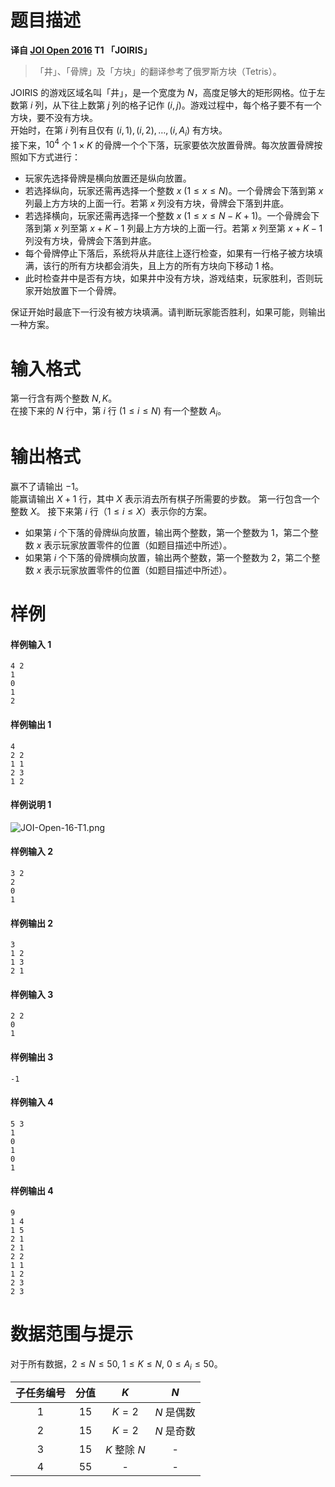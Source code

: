 
# 题目描述

**译自 [JOI Open 2016](https://contests.ioi-jp.org/open-2016/index.html) T1 「JOIRIS」**

> 「井」、「骨牌」及「方块」的翻译参考了俄罗斯方块（Tetris）。

JOIRIS 的游戏区域名叫「井」，是一个宽度为 $N$，高度足够大的矩形网格。位于左数第 $i$ 列，从下往上数第 $j$ 列的格子记作 $(i,j)$。游戏过程中，每个格子要不有一个方块，要不没有方块。  
开始时，在第 $i$ 列有且仅有 $(i,1), (i,2),\dots, (i, A_i)$ 有方块。  
接下来，$10^4$ 个 $1×K$ 的骨牌一个个下落，玩家要依次放置骨牌。每次放置骨牌按照如下方式进行：

* 玩家先选择骨牌是横向放置还是纵向放置。
* 若选择纵向，玩家还需再选择一个整数 $x$ $(1 \le x \le N)$。一个骨牌会下落到第 $x$ 列最上方方块的上面一行。若第 $x$ 列没有方块，骨牌会下落到井底。
* 若选择横向，玩家还需再选择一个整数 $x$ $(1 \le x \le N-K+1)$。一个骨牌会下落到第 $x$ 列至第 $x+K-1$ 列最上方方块的上面一行。若第 $x$ 列至第 $x+K-1$ 列没有方块，骨牌会下落到井底。
* 每个骨牌停止下落后，系统将从井底往上逐行检查，如果有一行格子被方块填满，该行的所有方块都会消失，且上方的所有方块向下移动 $1$ 格。
* 此时检查井中是否有方块，如果井中没有方块，游戏结束，玩家胜利，否则玩家开始放置下一个骨牌。

保证开始时最底下一行没有被方块填满。请判断玩家能否胜利，如果可能，则输出一种方案。

# 输入格式

第一行含有两个整数 $N,K$。  
在接下来的 $N$ 行中，第 $i$ 行 $(1 \le i \le N)$ 有一个整数 $A_i$。

# 输出格式

赢不了请输出 $-1$。  
能赢请输出 $X+1$ 行，其中 $X$ 表示消去所有棋子所需要的步数。
第一行包含一个整数 $X$。
接下来第 $i$ 行（$1 \le i \le X$）表示你的方案。
* 如果第 $i$ 个下落的骨牌纵向放置，输出两个整数，第一个整数为 $1$，第二个整数 $x$ 表示玩家放置零件的位置（如题目描述中所述）。
* 如果第 $i$ 个下落的骨牌横向放置，输出两个整数，第一个整数为 $2$，第二个整数 $x$ 表示玩家放置零件的位置（如题目描述中所述）。

# 样例

#### 样例输入 1
```plain
4 2
1
0
1
2
```

#### 样例输出 1
```plain
4
2 2
1 1
2 3
1 2
```

#### 样例说明 1
![JOI-Open-16-T1.png](source/loj/2741/img/aHR0cHM6Ly93d3cuejRhLm5ldC9pbWFnZXMvMjAxOC8wOC8wNS9KT0ktT3Blbi0xNi1UMS5wbmc=.png)

#### 样例输入 2
```plain
3 2
2
0
1
```

#### 样例输出 2
```plain
3
1 2
1 3
2 1
```

#### 样例输入 3
```plain
2 2
0
1
```

#### 样例输出 3
```plain
-1
```

#### 样例输入 4
```plain
5 3
1
0
1
0
1
```

#### 样例输出 4
```plain
9
1 4
1 5
2 1
2 1
2 2
1 1
1 2
2 3
2 3
```

# 数据范围与提示

对于所有数据，$2\le N\le 50,$ $1\le K\le N,$ $0\le A_i \le 50$。

|子任务编号|分值|$K$|$N$|
|:-:|:-:|:-:|:-:|
|$1$|$15$|$K=2$|$N$ 是偶数|
|$2$|$15$|$K=2$|$N$ 是奇数|
|$3$|$15$|$K$ 整除 $N$|-|
|$4$|$55$|-|-|

